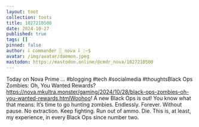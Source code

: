 ```yaml
---
layout: toot
collection: toots
title: 1027210500
date: 2024-10-27
published: true
tags: []
pinned: false
author: ⸸ commander ░ nova ⸸ :~$
avatar: /img/avatar/daemon.jpeg
mastodon: https://mastodon.online/@cmdr_nova/1027210500
---
```


Today on Nova Prime ... #blogging #tech #socialmedia #thoughtsBlack Ops Zombies: Oh, You Wanted Rewards?https://nova.mkultra.monster/gaming/2024/10/28/black-ops-zombies-oh-you-wanted-rewards.htmlWoohoo! A new Black Ops is out! You know what that means: It’s time to go hunting zombies. Endlessly. Forever. Without pause. No extraction. Keep fighting. Run out of ammo. Die. This is, at least, my experience, in every Black Ops since number two.
